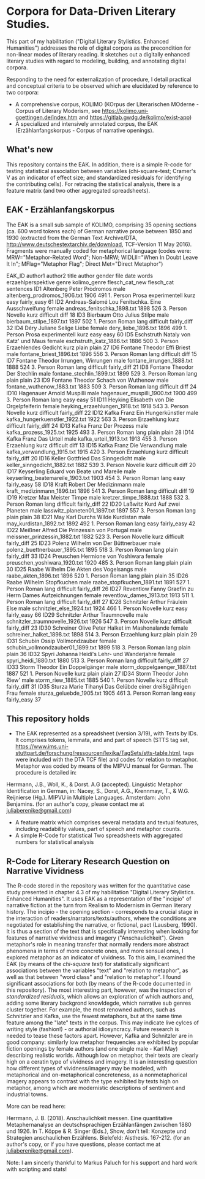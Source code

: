 # Corpora for Data-Driven Literary Studies.
This part of my habilitation ("Digital Literary Stylistics. Enhanced Humanities") addresses the role of digital corpora as the precondition for non-linear modes of literary reading. It sketches out a digitally enhanced literary studies with regard to modeling, building, and annotating digital corpora. 

Responding to the need for externalization of procedure, I detail practical and conceptual criteria to be observed which are elucidated by reference to two corpora: 

- A comprehensive corpus, KOLIMO (KOrpus der LIterarischen MOderne - Corpus of Literary Moderism, see https://kolimo.uni-goettingen.de/index.htm and https://gitlab.gwdg.de/kolimo/exist-app)
- A specialized and intensively annotated corpus, the EAK (Erzählanfangskorpus - Corpus of narrative openings). 

## What's new
This repository contains the EAK. In addition, there is a simple R-code for testing statistical association between variables (chi-square-test; Cramer's V as an indicator of effect size; and standardized residuals for identifying the contributing cells). For retracing the statistical analysis, there is a feature matrix (and two other aggregated spreadsheets).
  
## EAK - Erzählanfangskorpus
The EAK is a small sub sample of KOLIMO, comprising 35 opening sections (ca. 600 word tokens each) of German narrative prose between 1850 and 1930 (extracted from the German Text Archive/DTA, http://www.deutschestextarchiv.de/download, TCF-Version 11 May 2016). Fragments were manually coded for metaphorical language (codes were: MRW="Metaphor-Related Word"; Non-MRW; WIDLII="When In Doubt Leave It In"; MFlag="Metaphor Flag"; Direct Met="Direct Metaphor")

EAK_ID	author1	author2	title	author gender	file	date	words	erzaehlperspektive	genre	kolimo_genre	flesch_cat_new	flesch_cat	sentences
ID1	Altenberg	 Peter	Pròdromos	male	altenberg_prodromos_1906.txt	1906	491	1. Person	Prosa experimentell	kurz	easy	fairly_easy	61
ID2	Andreas-Salomé	 Lou	Fenitschka. Eine Ausschweifung	female	andreas_fenitschka_1898.txt	1898	526	3. Person	Novelle	kurz	difficult	diff	18
ID3	Bierbaum	 Otto Julius	Stilpe	male	bierbaum_stilpe_1897.txt	1897	502	1. Person	Roman	lang	difficult	fairly_diff	32
ID4	Déry	 Juliane	Selige Liebe	female	dery_liebe_1896.txt	1896	499	1. Person	Prosa experimentell	kurz	easy	easy	60
ID5	Eschstruth	 Nataly von	Katz' und Maus	female	eschstruth_katz_1886.txt	1886	500	3. Person	Erzaehlendes Gedicht	kurz	plain	plain	27
ID6	Fontane	 Theodor	Effi Briest	male	fontane_briest_1896.txt	1896	556	3. Person	Roman	lang	difficult	diff	15
ID7	Fontane	 Theodor	Irrungen, Wirrungen	male	fontane_irrungen_1888.txt	1888	524	3. Person	Roman	lang	difficult	fairly_diff	21
ID8	Fontane	 Theodor	Der Stechlin	male	fontane_stechlin_1899.txt	1899	529	3. Person	Roman	lang	plain	plain	23
ID9	Fontane	 Theodor	Schach von Wuthenow	male	fontane_wuthenow_1883.txt	1883	509	3. Person	Roman	lang	difficult	diff	24
ID10	Hagenauer	 Arnold	Muspilli	male	hagenauer_muspilli_1900.txt	1900	499	3. Person	Roman	lang	easy	easy	51
ID11	Heyking	 Elisabeth von	Die Orgelpfeiferin	female	heyking_erzaehlungen_1918.txt	1918	543	3. Person	Novelle	kurz	difficult	fairly_diff	22
ID12	Kafka	 Franz	Ein Hungerkünstler	male	kafka_hungerkuenstler_1922.txt	1922	563	3. Person	Erzaehlung	kurz	difficult	fairly_diff	24
ID13	Kafka	 Franz	Der Prozess	male	kafka_prozess_1925.txt	1925	493	3. Person	Roman	lang	plain	plain	28
ID14	Kafka	 Franz	Das Urteil	male	kafka_urteil_1913.txt	1913	455	3. Person	Erzaehlung	kurz	difficult	diff	13
ID15	Kafka	 Franz	Die Verwandlung	male	kafka_verwandlung_1915.txt	1915	420	3. Person	Erzaehlung	kurz	difficult	fairly_diff	20
ID16	Keller	 Gottfried	Das Sinngedicht	male	keller_sinngedicht_1882.txt	1882	539	3. Person	Novelle	kurz	difficult	diff	20
ID17	Keyserling	 Eduard von	Beate und Mareile	male	keyserling_beatemareile_1903.txt	1903	454	3. Person	Roman	lang	easy	fairly_easy	58
ID18	Kraft	 Robert	Der Medizinmann	male	kraft_medizinmann_1896.txt	1896	541	3. Person	Roman	lang	difficult	diff	19
ID19	Kretzer	 Max	Meister Timpe	male	kretzer_timpe_1888.txt	1888	532	3. Person	Roman	lang	difficult	fairly_diff	22
ID20	Laßwitz	 Kurd	Auf zwei Planeten	male	lasswitz_planeten01_1897.txt	1897	557	3. Person	Roman	lang	plain	plain	38
ID21	May	 Karl	Durchs Wilde Kurdistan	male	may_kurdistan_1892.txt	1892	492	1. Person	Roman	lang	easy	fairly_easy	42
ID22	Meißner	 Alfred	Die Prinzessin von Portugal	male	meissner_prinzessin_1882.txt	1882	523	3. Person	Novelle	kurz	difficult	fairly_diff	25
ID23	Polenz	 Wilhelm von	Der Büttnerbauer	male	polenz_buettnerbauer_1895.txt	1895	518	3. Person	Roman	lang	plain	fairly_diff	33
ID24	Preuschen	 Hermione von	Yoshiwara	female	preuschen_yoshiwara_1920.txt	1920	485	3. Person	Roman	lang	plain	plain	30
ID25	Raabe	 Wilhelm	Die Akten des Vogelsangs	male	raabe_akten_1896.txt	1896	520	1. Person	Roman	lang	plain	plain	35
ID26	Raabe	 Wilhelm	Stopfkuchen	male	raabe_stopfkuchen_1891.txt	1891	527	1. Person	Roman	lang	difficult	fairly_diff	26
ID27	Reventlow	 Fanny Graefin zu	Herrn Dames Aufzeichnungen	female	reventlow_dames_1913.txt	1913	511	1. Person	Roman	lang	difficult	fairly_diff	27
ID28	Schnitzler	 Arthur	Fräulein Else	male	schnitzler_else_1924.txt	1924	466	1. Person	Novelle	kurz	easy	fairly_easy	66
ID29	Schnitzler	 Arthur	Traumnovelle	male	schnitzler_traumnovelle_1926.txt	1926	547	3. Person	Novelle	kurz	difficult	fairly_diff	23
ID30	Schreiner	 Olive	Peter Halket im Mashonalande	female	schreiner_halket_1898.txt	1898	514	3. Person	Erzaehlung	kurz	plain	plain	29
ID31	Schubin	 Ossip	Vollmondzauber	female	schubin_vollmondzauber01_1899.txt	1899	518	3. Person	Roman	lang	plain	plain	36
ID32	Spyri	 Johanna	Heidi's Lehr- und Wanderjahre	female	spyri_heidi_1880.txt	1880	513	3. Person	Roman	lang	difficult	fairly_diff	27
ID33	Storm	 Theodor	Ein Doppelgänger	male	storm_doppelgaenger_1887.txt	1887	521	1. Person	Novelle	kurz	plain	plain	27
ID34	Storm	 Theodor	John Riew'	male	storm_riew_1885.txt	1885	540	1. Person	Novelle	kurz	difficult	fairly_diff	31
ID35	Sturza	 Marie Tihanyi	Das Gelübde einer dreißigjährigen Frau	female	sturza_geluebde_1905.txt	1905	461	3. Person	Roman	lang	easy	fairly_easy	37


## This repository holds 
- The EAK represented as a spreadsheet (version 3/19), with Texts by IDs. It comprises tokens, lemmata, and and part of speech (STTS tag set, https://www.ims.uni-stuttgart.de/forschung/ressourcen/lexika/TagSets/stts-table.html, tags were included with the DTA TCF file) and codes for relation to metaphor. Metaphor was coded by means of the MIPVU manual for German. The procedure is detailed in:

Herrmann, J.B., Woll, K., & Dorst. A.G (accepted). Linguistic Metaphor Identification in German, in: Nacey, S., Dorst, A.G., Krennmayr, T., & W.G. Reijnierse (Hg.). MIPVU in Multiple Languages. Amsterdam: John Benjamins. (for an author's copy, please contact me at juliaberenike@gmail.com) 	

- A feature matrix which comprises several metadata and textual features, including readability values, part of speech and metaphor counts. 
- A simple R-Code for statistical Two spreadsheets with aggregated numbers for statistical analysis

## R-Code for Literary Research Question on Narrative Vividness 

The R-code stored in the repository was written for the quantitative case study presented in chapter 4.3 of my habilitation "Digital Literary Stylistics. Enhanced Humanities". It uses EAK as a representation of the "incipio" of narrative fiction at the turn from Realism to Modernism in German literary history. The incipio - the opening section - corresponds to a crucial stage in the interaction of readers/narrators/texts/authors, where the conditions are negotiated for establishing the narrative, or fictional, pact (Lausberg, 1990). It is thus a section of the text that is specifically interesting when looking for features of narrative vividness and imagery ("Anschaulichkeit"). Given metaphor's role in meaning transfer that normally renders more abstract phenomena in terms of more concrete ones, and more sensual ones, I explored metaphor as an indicator of vividness. To this aim, I examined the EAK (by means of the _chi-square test_) for statistically significant associations between the variables "text" and "relation to metaphor", as well as that between "word class" and "relation to metaphor". I found significant associations for both (by means of the R-code documented in this repository). The most interesting part, however, was the inspection of _standardized residuals_, which allows an exploration of which authors and, adding some literary backgrond knowldegde, which narrative sub genres cluster together. For example, the most renowned authors, such as Schnitzler and Kafka, use the fewest metaphors, but at the same time feature among the "late" texts in the corpus. This may indicate live cylces of writing style (fashion!) - or authorial idiosyncracy. Future research is needed to tease these factors apart. However, Kafka and Schnitzler are in good company: similarly low metaphor frequencies are exhibited by popular fiction openings by female authors (and one single male - Karl May) describing realistic worlds. Although low on metaphor, their texts are clearly high on a ceratin type of vividness and imagery. It is an interesting question how different types of vividness/imagery may be modeled, with  metaphorical and on-metaphorical concreteness, as a nonmetaphorical imagery appears to contrast with the type exhibited by texts high on metaphor, among which are modernistic descriptions of sentiment and industrial towns.


More can be read here: 

Herrmann, J. B. (2018). Anschaulichkeit messen. Eine quantitative Metaphernanalyse an deutschsprachigen Erzählanfängen zwischen 1880 und 1926. In T. Köppe & R. Singer (Eds.), Show, don’t tell: Konzepte und Strategien anschaulichen Erzählens. Bielefeld: Aisthesis. 167-212. (for an author's copy, or if you have questions, please contact me at juliaberenike@gmail.com).

Note: I am sincerly thankful to Markus Paluch for his support and hard work with scripting and stats!
